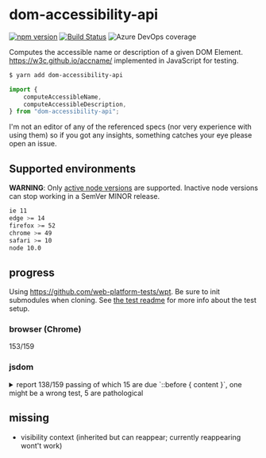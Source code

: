 # dom-accessibility-api

[![npm version](https://badge.fury.io/js/dom-accessibility-api.svg)](https://badge.fury.io/js/dom-accessibility-api)
[![Build Status](https://dev.azure.com/silbermannsebastian/dom-accessibility-api/_apis/build/status/eps1lon.dom-accessibility-api?branchName=main)](https://dev.azure.com/silbermannsebastian/dom-accessibility-api/_build/latest?definitionId=6&branchName=main)
![Azure DevOps coverage](https://img.shields.io/azure-devops/coverage/silbermannsebastian/dom-accessibility-api/6)

Computes the accessible name or description of a given DOM Element.
https://w3c.github.io/accname/ implemented in JavaScript for testing.

```bash
$ yarn add dom-accessibility-api
```

```js
import {
	computeAccessibleName,
	computeAccessibleDescription,
} from "dom-accessibility-api";
```

I'm not an editor of any of the referenced specs (nor very experience with using them) so if you got any insights, something catches
your eye please open an issue.

## Supported environments

**WARNING**: Only [active node versions](https://nodejs.org/en/about/releases/) are supported.
Inactive node versions can stop working in a SemVer MINOR release.

```bash
ie 11
edge >= 14
firefox >= 52
chrome >= 49
safari >= 10
node 10.0
```

## progress

Using https://github.com/web-platform-tests/wpt. Be sure to init submodules when
cloning. See [the test readme](/tests/README.md) for more info about the test setup.

### browser (Chrome)

153/159

### jsdom

<details>
<summary>report 138/159 passing of which 15 are due `::before { content }`, one might be a wrong test, 5 are pathological </summary>

```bash
  web-platform-tests
    accname
      ✓ [expected fail] description_1.0_combobox-focusable-manual.html
      ✓ [expected fail] description_from_content_of_describedby_element-manual.html
      ✓ description_link-with-label-manual.html
      ✓ description_test_case_557-manual.html
      ✓ description_test_case_664-manual.html
      ✓ description_test_case_665-manual.html
      ✓ description_test_case_666-manual.html
      ✓ description_test_case_772-manual.html
      ✓ description_test_case_773-manual.html
      ✓ description_test_case_774-manual.html
      ✓ description_test_case_838-manual.html
      ✓ description_test_case_broken_reference-manual.html
      ✓ description_test_case_one_valid_reference-manual.html
      ✓ description_title-same-element-manual.html
      ✓ name_1.0_combobox-focusable-alternative-manual.html
      ✓ name_1.0_combobox-focusable-manual.html
      ✓ name_checkbox-label-embedded-combobox-manual.html
      ✓ name_checkbox-label-embedded-listbox-manual.html
      ✓ name_checkbox-label-embedded-menu-manual.html
      ✓ name_checkbox-label-embedded-select-manual.html
      ✓ name_checkbox-label-embedded-slider-manual.html
      ✓ name_checkbox-label-embedded-spinbutton-manual.html
      ✓ name_checkbox-label-embedded-textbox-manual.html
      ✓ name_checkbox-label-multiple-label-alternative-manual.html
      ✓ name_checkbox-label-multiple-label-manual.html
      ✓ name_checkbox-title-manual.html
      ✓ name_file-label-embedded-combobox-manual.html
      ✓ name_file-label-embedded-menu-manual.html
      ✓ name_file-label-embedded-select-manual.html
      ✓ name_file-label-embedded-slider-manual.html
      ✓ name_file-label-embedded-spinbutton-manual.html
      ✓ [expected fail] name_file-label-inline-block-elements-manual.html
      ✓ [expected fail] name_file-label-inline-block-styles-manual.html
      ✓ name_file-label-inline-hidden-elements-manual.html
      ✓ name_file-label-owned-combobox-manual.html
      ✓ name_file-label-owned-combobox-owned-listbox-manual.html
      ✓ name_file-title-manual.html
      ✓ name_from_content-manual.html
      ✓ name_from_content_of_label-manual.html
      ✓ name_from_content_of_labelledby_element-manual.html
      ✓ name_from_content_of_labelledby_elements_one_of_which_is_hidden-manual.html
      ✓ name_heading-combobox-focusable-alternative-manual.html
      ✓ name_image-title-manual.html
      ✓ name_link-mixed-content-manual.html
      ✓ name_link-with-label-manual.html
      ✓ name_password-label-embedded-combobox-manual.html
      ✓ name_password-label-embedded-menu-manual.html
      ✓ name_password-label-embedded-select-manual.html
      ✓ name_password-label-embedded-slider-manual.html
      ✓ name_password-label-embedded-spinbutton-manual.html
      ✓ name_password-title-manual.html
      ✓ name_radio-label-embedded-combobox-manual.html
      ✓ name_radio-label-embedded-menu-manual.html
      ✓ name_radio-label-embedded-select-manual.html
      ✓ name_radio-label-embedded-slider-manual.html
      ✓ name_radio-label-embedded-spinbutton-manual.html
      ✓ name_radio-title-manual.html
      ✓ name_test_case_539-manual.html
      ✓ name_test_case_540-manual.html
      ✓ name_test_case_541-manual.html
      ✓ name_test_case_543-manual.html
      ✓ name_test_case_544-manual.html
      ✓ name_test_case_545-manual.html
      ✓ name_test_case_546-manual.html
      ✓ name_test_case_547-manual.html
      ✓ name_test_case_548-manual.html
      ✓ name_test_case_549-manual.html
      ✓ name_test_case_550-manual.html
      ✓ name_test_case_551-manual.html
      ✓ [expected fail] name_test_case_552-manual.html
      ✓ [expected fail] name_test_case_553-manual.html
      ✓ name_test_case_556-manual.html
      ✓ name_test_case_557-manual.html
      ✓ name_test_case_558-manual.html
      ✓ name_test_case_559-manual.html
      ✓ name_test_case_560-manual.html
      ✓ name_test_case_561-manual.html
      ✓ name_test_case_562-manual.html
      ✓ name_test_case_563-manual.html
      ✓ name_test_case_564-manual.html
      ✓ name_test_case_565-manual.html
      ✓ name_test_case_566-manual.html
      ✓ name_test_case_596-manual.html
      ✓ name_test_case_597-manual.html
      ✓ name_test_case_598-manual.html
      ✓ name_test_case_599-manual.html
      ✓ name_test_case_600-manual.html
      ✓ name_test_case_601-manual.html
      ✓ name_test_case_602-manual.html
      ✓ name_test_case_603-manual.html
      ✓ name_test_case_604-manual.html
      ✓ name_test_case_605-manual.html
      ✓ name_test_case_606-manual.html
      ✓ name_test_case_607-manual.html
      ✓ name_test_case_608-manual.html
      ✓ name_test_case_609-manual.html
      ✓ name_test_case_610-manual.html
      ✓ name_test_case_611-manual.html
      ✓ name_test_case_612-manual.html
      ✓ name_test_case_613-manual.html
      ✓ name_test_case_614-manual.html
      ✓ name_test_case_615-manual.html
      ✓ name_test_case_616-manual.html
      ✓ name_test_case_617-manual.html
      ✓ name_test_case_618-manual.html
      ✓ name_test_case_619-manual.html
      ✓ name_test_case_620-manual.html
      ✓ name_test_case_621-manual.html
      ✓ [expected fail] name_test_case_659-manual.html
      ✓ [expected fail] name_test_case_660-manual.html
      ✓ [expected fail] name_test_case_661-manual.html
      ✓ [expected fail] name_test_case_662-manual.html
      ✓ [expected fail] name_test_case_663a-manual.html
      ✓ name_test_case_721-manual.html
      ✓ name_test_case_723-manual.html
      ✓ name_test_case_724-manual.html
      ✓ name_test_case_725-manual.html
      ✓ name_test_case_726-manual.html
      ✓ name_test_case_727-manual.html
      ✓ name_test_case_728-manual.html
      ✓ name_test_case_729-manual.html
      ✓ name_test_case_730-manual.html
      ✓ name_test_case_731-manual.html
      ✓ name_test_case_733-manual.html
      ✓ name_test_case_734-manual.html
      ✓ name_test_case_735-manual.html
      ✓ name_test_case_736-manual.html
      ✓ name_test_case_737-manual.html
      ✓ name_test_case_738-manual.html
      ✓ name_test_case_739-manual.html
      ✓ name_test_case_740-manual.html
      ✓ name_test_case_741-manual.html
      ✓ name_test_case_742-manual.html
      ✓ name_test_case_743-manual.html
      ✓ name_test_case_744-manual.html
      ✓ name_test_case_745-manual.html
      ✓ name_test_case_746-manual.html
      ✓ name_test_case_747-manual.html
      ✓ name_test_case_748-manual.html
      ✓ name_test_case_749-manual.html
      ✓ name_test_case_750-manual.html
      ✓ name_test_case_751-manual.html
      ✓ name_test_case_752-manual.html
      ✓ [expected fail] name_test_case_753-manual.html
      ✓ [expected fail] name_test_case_754-manual.html
      ✓ [expected fail] name_test_case_755-manual.html
      ✓ [expected fail] name_test_case_756-manual.html
      ✓ [expected fail] name_test_case_757-manual.html
      ✓ [expected fail] name_test_case_758-manual.html
      ✓ [expected fail] name_test_case_759-manual.html
      ✓ [expected fail] name_test_case_760-manual.html
      ✓ [expected fail] name_test_case_761-manual.html
      ✓ [expected fail] name_test_case_762-manual.html
      ✓ name_text-label-embedded-combobox-manual.html
      ✓ name_text-label-embedded-menu-manual.html
      ✓ name_text-label-embedded-select-manual.html
      ✓ name_text-label-embedded-slider-manual.html
      ✓ name_text-label-embedded-spinbutton-manual.html
      ✓ name_text-title-manual.html
```

</details>

## missing

- visibility context (inherited but can reappear; currently reappearing wont't work)
